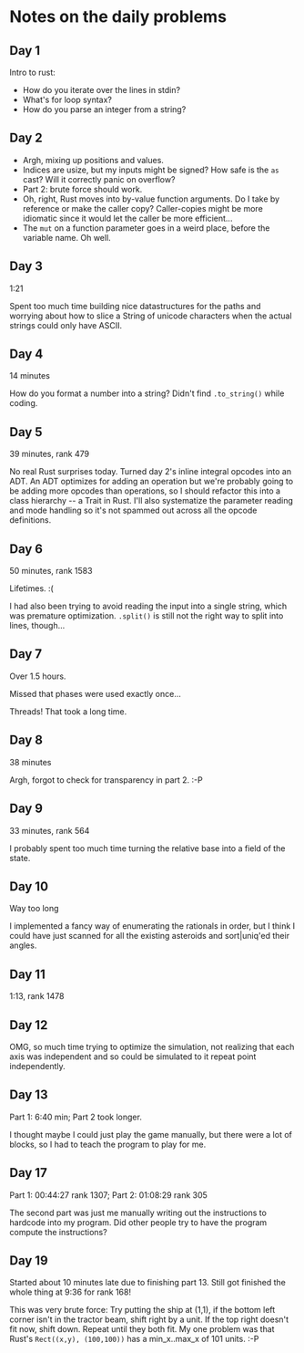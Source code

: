 # Notes on the daily problems

## Day 1

Intro to rust:
* How do you iterate over the lines in stdin?
* What's for loop syntax?
* How do you parse an integer from a string?

## Day 2

* Argh, mixing up positions and values.
* Indices are usize, but my inputs might be signed? How safe is the `as` cast?
  Will it correctly panic on overflow?
* Part 2: brute force should work.
* Oh, right, Rust moves into by-value function arguments. Do I take by reference
  or make the caller copy? Caller-copies might be more idiomatic since it would
  let the caller be more efficient...
* The `mut` on a function parameter goes in a weird place, before the variable
  name. Oh well.

## Day 3

1:21

Spent too much time building nice datastructures for the paths and worrying
about how to slice a String of unicode characters when the actual strings could
only have ASCII.

## Day 4

14 minutes

How do you format a number into a string? Didn't find `.to_string()` while
coding.

## Day 5

39 minutes, rank 479

No real Rust surprises today. Turned day 2's inline integral opcodes into an
ADT. An ADT optimizes for adding an operation but we're probably going to be
adding more opcodes than operations, so I should refactor this into a class
hierarchy -- a Trait in Rust. I'll also systematize the parameter reading and
mode handling so it's not spammed out across all the opcode definitions.

## Day 6

50 minutes, rank 1583

Lifetimes. :(

I had also been trying to avoid reading the input into a single string, which
was premature optimization. `.split()` is still not the right way to split into
lines, though...

## Day 7

Over 1.5 hours.

Missed that phases were used exactly once...

Threads! That took a long time.

## Day 8

38 minutes

Argh, forgot to check for transparency in part 2. :-P

## Day 9

33 minutes, rank 564

I probably spent too much time turning the relative base into a field of the
state.

## Day 10

Way too long

I implemented a fancy way of enumerating the rationals in order, but I think I
could have just scanned for all the existing asteroids and sort|uniq'ed their
angles.

## Day 11

1:13, rank 1478

## Day 12

OMG, so much time trying to optimize the simulation, not realizing that each
axis was independent and so could be simulated to it repeat point independently.

## Day 13

Part 1: 6:40 min; Part 2 took longer.

I thought maybe I could just play the game manually, but there were a lot of
blocks, so I had to teach the program to play for me.

## Day 17

Part 1: 00:44:27 rank 1307; Part 2: 01:08:29 rank 305

The second part was just me manually writing out the instructions to hardcode
into my program. Did other people try to have the program compute the
instructions?

## Day 19

Started about 10 minutes late due to finishing part 13. Still got finished the
whole thing at 9:36 for rank 168!

This was very brute force: Try putting the ship at (1,1), if the bottom left
corner isn't in the tractor beam, shift right by a unit. If the top right
doesn't fit now, shift down. Repeat until they both fit. My one problem was that
Rust's `Rect((x,y), (100,100))` has a min_x..max_x of 101 units. :-P
